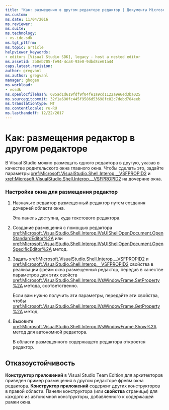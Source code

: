 ```yaml
---
title: "Как: размещения в другом редакторе редактор | Документы Microsoft"
ms.custom: 
ms.date: 11/04/2016
ms.reviewer: 
ms.suite: 
ms.technology:
- vs-ide-sdk
ms.tgt_pltfrm: 
ms.topic: article
helpviewer_keywords:
- editors [Visual Studio SDK], legacy - host a nested editor
ms.assetid: 2b0eb705-fe94-4ca8-93e0-9dbd8ce61a44
caps.latest.revision: 
author: gregvanl
ms.author: gregvanl
manager: ghogen
ms.workload:
- vssdk
ms.openlocfilehash: 685ad1d619fdf9f04fe1a9cd1122a9e6ed3ba025
ms.sourcegitcommit: 32f1a690fc445f9586d53698fc82c7debd784eeb
ms.translationtype: MT
ms.contentlocale: ru-RU
ms.lasthandoff: 12/22/2017
---
```

# <a name="how-to-host-an-editor-in-another-editor"></a>Как: размещения редактор в другом редакторе
В Visual Studio можно размещать одного редактора в другую, указав в качестве родительского окна главного окна. Чтобы сделать это, задайте параметры <xref:Microsoft.VisualStudio.Shell.Interop.__VSFPROPID2> и <xref:Microsoft.VisualStudio.Shell.Interop.__VSFPROPID2> на дочерние окна.  
  
### <a name="to-set-up-the-window-frame-to-host-an-editor"></a>Настройка окна для размещения редактор  
  
1.  Назначьте редактор размещенный редактор путем создания дочерней области окна.  
  
     Эта панель доступна, куда текстового редактора.  
  
2.  Создание размещения с помощью редактора <xref:Microsoft.VisualStudio.Shell.Interop.IVsUIShellOpenDocument.OpenStandardEditor%2A> или <xref:Microsoft.VisualStudio.Shell.Interop.IVsUIShellOpenDocument.OpenSpecificEditor%2A> метод.  
  
3.  Задать <xref:Microsoft.VisualStudio.Shell.Interop.__VSFPROPID2> и <xref:Microsoft.VisualStudio.Shell.Interop.__VSFPROPID2> свойства в реализации фрейм окна размещенный редактор, передав в качестве параметров для этих свойств <xref:Microsoft.VisualStudio.Shell.Interop.IVsWindowFrame.SetProperty%2A> метода, соответственно.  
  
     Если вам нужно получить эти параметры, передайте эти свойства, чтобы <xref:Microsoft.VisualStudio.Shell.Interop.IVsWindowFrame.GetProperty%2A> метод.  
  
4.  Вызовите <xref:Microsoft.VisualStudio.Shell.Interop.IVsWindowFrame.Show%2A> метод для автономной редактора.  
  
     В области размещенного содержащего редактора откроется редактор.  
  
## <a name="robust-programming"></a>Отказоустойчивость  
 **Конструктор приложений** в Visual Studio Team Edition для архитекторов приведен пример размещения в другом редакторе фрейм окна редактора. **Конструктор приложений** содержит других конструкторов в правой области. Панели конструктора (или **свойства** страницы) для каждого из автономной конструкторы, добавленного к содержащей рамки окна.